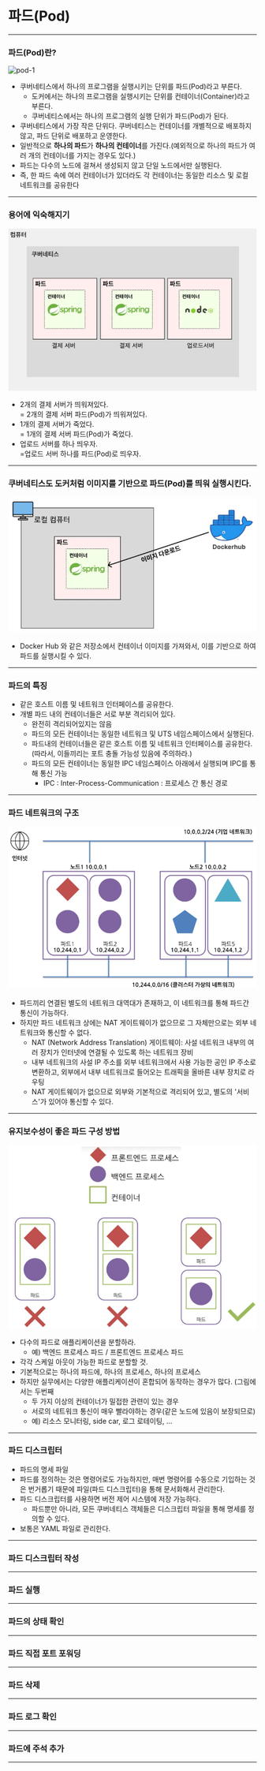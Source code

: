 # 파드(Pod)

---

### 파드(Pod)란?
![pod-1](./imgs/pod-1.png)

- 쿠버네티스에서 하나의 프로그램을 실행시키는 단위를 파드(Pod)라고 부른다.
  - 도커에서는 하나의 프로그램을 실행시키는 단위를 컨테이너(Container)라고 부른다.
  - 쿠버네티스에서는 하나의 프로그램의 실행 단위가 파드(Pod)가 된다.
- 쿠버네티스에서 가장 작은 단위다. 쿠버네티스는 컨테이너를 개별적으로 배포하지 않고, 파드 단위로 배포하고 운영한다.
- 일반적으로 **하나의 파드**가 **하나의 컨테이너**를 가진다.(예외적으로 하나의 파드가 여러 개의 컨테이너를 가지는 경우도 있다.)
- 파드는 다수의 노드에 걸쳐서 생성되지 않고 단일 노드에서만 실행된다.
- 즉, 한 파드 속에 여러 컨테이너가 있더라도 각 컨테이너는 동일한 리소스 및 로컬 네트워크를 공유한다

---

### 용어에 익숙해지기
![pod-2](./imgs/pod-2.png)

- 2개의 결제 서버가 띄워져있다.  
  = 2개의 결제 서버 파드(Pod)가 띄워져있다.
- 1개의 결제 서버가 죽었다.  
  = 1개의 결제 서버 파드(Pod)가 죽었다.
- 업로드 서버를 하나 띄우자.  
  =업로드 서버 하나를 파드(Pod)로 띄우자.

---

### 쿠버네티스도 도커처럼 이미지를 기반으로 파드(Pod)를 띄워 실행시킨다.
![pod-3](./imgs/pod-3.png)

- Docker Hub 와 같은 저장소에서 컨테이너 이미지를 가져와서, 이를 기반으로 하여 파드를 실행시킬 수 있다.

---

### 파드의 특징
- 같은 호스트 이름 및 네트워크 인터페이스를 공유한다.
- 개별 파드 내의 컨테이너들은 서로 부분 격리되어 있다.
  - 완전히 격리되어있지는 않음
  - 파드의 모든 컨테이너는 동일한 네트워크 및 UTS 네임스페이스에서 실행된다.
  - 파드내의 컨테이너들은 같은 호스트 이름 및 네트워크 인터페이스를 공유한다. (따라서, 이들끼리는 포트 충돌 가능성 있음에 주의하라.)
  - 파드의 모든 컨테이너는 동일한 IPC 네임스페이스 아래에서 실행되며 IPC를 통해 통신 가능
    - IPC : Inter-Process-Communication : 프로세스 간 통신 경로

---

### 파드 네트워크의 구조
![pod-4](./imgs/pod-4.png)

- 파드끼리 연결된 별도의 네트워크 대역대가 존재하고, 이 네트워크를 통해 파드간 통신이 가능하다.
- 하지만 파드 네트워크 상에는 NAT 게이트웨이가 없으므로 그 자체만으로는 외부 네트워크와 통신할 수 없다.
  - NAT (Network Address Translation) 게이트웨이: 사설 네트워크 내부의 여러 장치가 인터넷에 연결될 수 있도록 하는 네트워크 장비
  - 내부 네트워크의 사설 IP 주소를 외부 네트워크에서 사용 가능한 공인 IP 주소로 변환하고, 외부에서 내부 네트워크로 들어오는 트래픽을 올바른 내부 장치로 라우팅
  - NAT 게이트웨이가 없으므로 외부와 기본적으로 격리되어 있고, 별도의 '서비스'가 있어야 통신할 수 있다.

---

### 유지보수성이 좋은 파드 구성 방법
![pod-5](./imgs/pod-5.png)

- 다수의 파드로 애플리케이션을 분할하라.
  - 예) 백엔드 프로세스 파드 / 프론트엔드 프로세스 파드
- 각각 스케일 아웃이 가능한 파드로 분할할 것.
- 기본적으로는 하나의 파드에, 하나의 프로세스, 하나의 프로세스
- 하지만 실무에서는 다양한 애플리케이션이 혼합되어 동작하는 경우가 많다. (그림에서는 두번째
  - 두 가지 이상의 컨테이너가 밀접한 관련이 있는 경우
  - 서로의 네트워크 통신이 매우 빨라야하는 경우(같은 노드에 있음이 보장되므로)
  - 예) 리소스 모니터링, side car, 로그 로테이팅, …

---

### 파드 디스크립터
- 파드의 명세 파일
- 파드를 정의하는 것은 명령어로도 가능하지만, 매번 명령어를 수동으로 기입하는 것은 번거롭기 때문에 파일(파드 디스크립터)을 통해
문서화해서 관리한다.
- 파드 디스크립터를 사용하면 버전 제어 시스템에 저장 가능하다.
  - 파드뿐만 아니라, 모든 쿠버네티스 객체들은 디스크립터 파일을 통해 명세를 정의할 수 있다.
- 보통은 YAML 파일로 관리한다.

---

### 파드 디스크립터 작성


---

### 파드 실행


---

### 파드의 상태 확인


---

### 파드 직접 포트 포워딩


---

### 파드 삭제


---

### 파드 로그 확인

---

### 파드에 주석 추가


---
